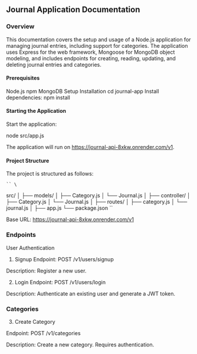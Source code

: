 ## Journal Application Documentation
### Overview
This documentation covers the setup and usage of a Node.js application for managing journal entries, including support for categories. The application uses Express for the web framework, Mongoose for MongoDB object modeling, and includes endpoints for creating, reading, updating, and deleting journal entries and categories.

#### Prerequisites
Node.js 
npm
MongoDB 
Setup
Installation
cd journal-app
Install dependencies:
npm install

#### Starting the Application
Start the application:

node src/app.js

The application will run on https://journal-api-8xkw.onrender.com/v1.

#### Project Structure
The project is structured as follows:

    `` \
src/
│
├── models/
│   ├── Category.js
│   └── Journal.js
│
├── controller/
│   ├── Category.js
│   └── Journal.js
│
├── routes/
│   ├── category.js
│   └── journal.js
│
├── app.js
└── package.json ``

Base URL: https://journal-api-8xkw.onrender.com/v1

### Endpoints
User Authentication
1. Signup
Endpoint: POST /v1/users/signup

Description: Register a new user.

2. Login
Endpoint: POST /v1/users/login

Description: Authenticate an existing user and generate a JWT token.

### Categories

3. Create Category

Endpoint: POST /v1/categories

Description: Create a new category. Requires authentication.

